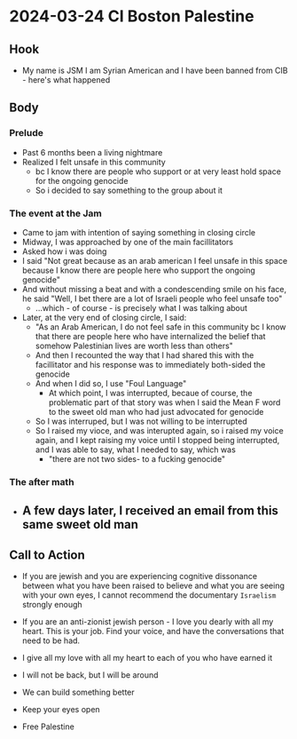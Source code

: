 # 2024-03-24 CI Boston Palestine 

## Hook
- My name is JSM I am Syrian American and I have been banned from CIB - here's what happened

## Body 
### Prelude
- Past 6 months been a living nightmare
- Realized I felt unsafe in this community
  - bc I know there are people who support or at very least hold space for the ongoing genocide
  - So i decided to say something to the group about it
### The event at the Jam 
- Came to jam with intention of saying something in closing circle
- Midway, I was approached by one of the main facillitators
- Asked how i was doing
- I said "Not great because as an arab american I feel unsafe in this space because I know there are people here who support the ongoing genocide"
- And without missing a beat and with a condescending smile on his face, he said "Well, I bet there are a lot of Israeli people who feel unsafe too"
  - ...which -  of course - is precisely what I was talking about
- Later, at the very end of closing circle, I said: 
  - "As an Arab American, I do not feel safe in this community bc I know that there are people here who have internalized the belief that somehow Palestinian lives are worth less than others"
  - And then I recounted the way that I had shared this with the facillitator and his response was to immediately both-sided the genocide
  - And when I did so, I use "Foul Language"
    - At which point, I was interrupted, becaue of course, the problematic part of that story was when I said the Mean F word to the sweet old man who had just advocated for genocide
  - So I was interruped, but I was not willing to be interrupted 
  - So I raised my vioce, and was interupted again, so i raised my voice again, and I kept raising my voice until I stopped being interrupted, and I was able to say, what I needed to say, which was
    - "there are not two sides- to a fucking genocide"
### The after math
- A few days later, I received an email from this same sweet old man
    - 

## Call to Action
- If you are jewish and you are experiencing cognitive dissonance between what you have been raised to believe and what you are seeing with your own eyes, I cannot recommend the documentary `Israelism` strongly enough
- If you are an anti-zionist jewish person - I love you dearly with all my heart. This is your job. Find your voice, and have the conversations that need to be had.

- I give all my love with all my heart to each of you who have earned it
- I will not be back, but I will be around
- We can build something better
- Keep your eyes open 

- Free Palestine